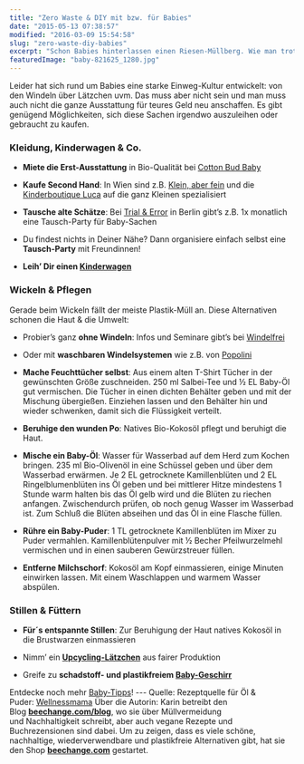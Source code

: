 ```yaml
---
title: "Zero Waste & DIY mit bzw. für Babies"
date: "2015-05-13 07:38:57"
modified: "2016-03-09 15:54:58"
slug: "zero-waste-diy-babies"
excerpt: "Schon Babies hinterlassen einen Riesen-Müllberg. Wie man trotz Baby Ressourcen, Umwelt und auch die Geldbörse schont, verraten wir hier!"
featuredImage: "baby-821625_1280.jpg"
---
```


Leider hat sich rund um Babies eine starke Einweg-Kultur entwickelt: von den Windeln über Lätzchen uvm. Das muss aber nicht sein und man muss auch nicht die ganze Ausstattung für teures Geld neu anschaffen. Es gibt genügend Möglichkeiten, sich diese Sachen irgendwo auszuleihen oder gebraucht zu kaufen.

### Kleidung, Kinderwagen & Co.

*   **Miete die Erst-Ausstattung** in Bio-Qualität bei [Cotton Bud Baby](https://www.veganblatt.com/wien-1060-vegan)

*   **Kaufe Second Hand**: In Wien sind z.B. [Klein, aber fein](http://www.kleinaberfein.at/newpage/index.php?site=index) und die [Kinderboutique Luca](http://kinderboutique-luca.at/sortiment) auf die ganz Kleinen spezialisiert

*   **Tausche alte Schätze**: Bei [Trial & Error](http://www.trial-error.org/tauschladen) in Berlin gibt’s z.B. 1x monatlich eine Tausch-Party für Baby-Sachen

*   Du findest nichts in Deiner Nähe? Dann organisiere einfach selbst eine **Tausch-Party** mit Freundinnen!

*   **Leih’ Dir einen [Kinderwagen](http://www.kinderwagen-cindy.at/index.php/verleih)**

### **Wickeln & Pflegen**

Gerade beim Wickeln fällt der meiste Plastik-Müll an. Diese Alternativen schonen die Haut & die Umwelt:

*   Probier’s ganz **ohne Windeln**: Infos und Seminare gibt’s bei [Windelfrei](http://windelfrei.at/)

*   Oder mit **waschbaren Windelsystemen** wie z.B. von [Popolini](http://www.popolini.at/)

*   **Mache Feuchttücher selbst**: Aus einem alten T-Shirt Tücher in der gewünschten Größe zuschneiden. 250 ml Salbei-Tee und ½ EL Baby-Öl gut vermischen. Die Tücher in einen dichten Behälter geben und mit der Mischung übergießen. Einziehen lassen und den Behälter hin und wieder schwenken, damit sich die Flüssigkeit verteilt.

*   **Beruhige den wunden Po**: Natives Bio-Kokosöl pflegt und beruhigt die Haut.

*   **Mische ein Baby-Öl**: Wasser für Wasserbad auf dem Herd zum Kochen bringen. 235 ml Bio-Olivenöl in eine Schüssel geben und über dem Wasserbad erwärmen. Je 2 EL getrocknete Kamillenblüten und 2 EL Ringelblumenblüten ins Öl geben und bei mittlerer Hitze mindestens 1 Stunde warm halten bis das Öl gelb wird und die Blüten zu riechen anfangen. Zwischendurch prüfen, ob noch genug Wasser im Wasserbad ist. Zum Schluß die Blüten abseihen und das Öl in eine Flasche füllen.

*   **Rühre ein Baby-Puder**: 1 TL getrocknete Kamillenblüten im Mixer zu Puder vermahlen. Kamillenblütenpulver mit ½ Becher Pfeilwurzelmehl vermischen und in einen sauberen Gewürzstreuer füllen.

*   **Entferne Milchschorf**: Kokosöl am Kopf einmassieren, einige Minuten einwirken lassen. Mit einem Waschlappen und warmem Wasser abspülen.

### Stillen & Füttern

*   **Für´s entspannte Stillen**: Zur Beruhigung der Haut natives Kokosöl in die Brustwarzen einmassieren

*   Nimm’ ein **[Upcycling-Lätzchen](http://www.beechange.com/haushalt/241-baby-laetzchen-handgemacht-upcycyling.html)** aus fairer Produktion

*   Greife zu **schadstoff- und plastikfreiem [Baby-Geschirr](http://www.beechange.com/suche?controller=search&orderby=position&orderway=desc&search_query=baby+bambus&submit_search=Suche)**

Entdecke noch mehr [Baby-Tipps](https://www.veganblatt.com/plastikfrei-mit-babies-kindern)! --- Quelle: Rezeptquelle für Öl & Puder: [Wellnessmama](http://wellnessmama.com/5062/baby-care-recipes/) Über die Autorin: Karin betreibt den Blog [**beechange.com/blog**](http://www.beechange.com/blog/), wo sie über Müllvermeidung und Nachhaltigkeit schreibt, aber auch vegane Rezepte und Buchrezensionen sind dabei. Um zu zeigen, dass es viele schöne, nachhaltige, wiederverwendbare und plastikfreie Alternativen gibt, hat sie den Shop **[beechange.com](http://www.beechange.com/)** gestartet.